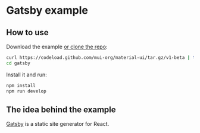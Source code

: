 # Gatsby example

## How to use

Download the example [or clone the repo](https://github.com/6thquake/react-material):

```bash
curl https://codeload.github.com/mui-org/material-ui/tar.gz/v1-beta | tar -xz --strip=2  material-ui-1-beta/examples/gatsby
cd gatsby
```

Install it and run:

```bash
npm install
npm run develop
```

## The idea behind the example

[Gatsby](https://github.com/gatsbyjs/gatsby) is a static site generator for React.

